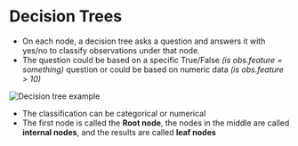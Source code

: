 # Decision Trees

*   On each node, a decision tree asks a question and answers it with yes/no to classify observations under that node.
*   The question could be based on a specific True/False *(is obs.feature = something)* question or could be based on numeric data *(is obs.feature > 10)*

![Decision tree example](https://upload.wikimedia.org/wikipedia/commons/f/ff/Decision_tree_model.png)

*   The classification can be categorical or numerical
*   The first node is called the **Root node**, the nodes in the middle are called **internal nodes**, and the results are called **leaf nodes**


